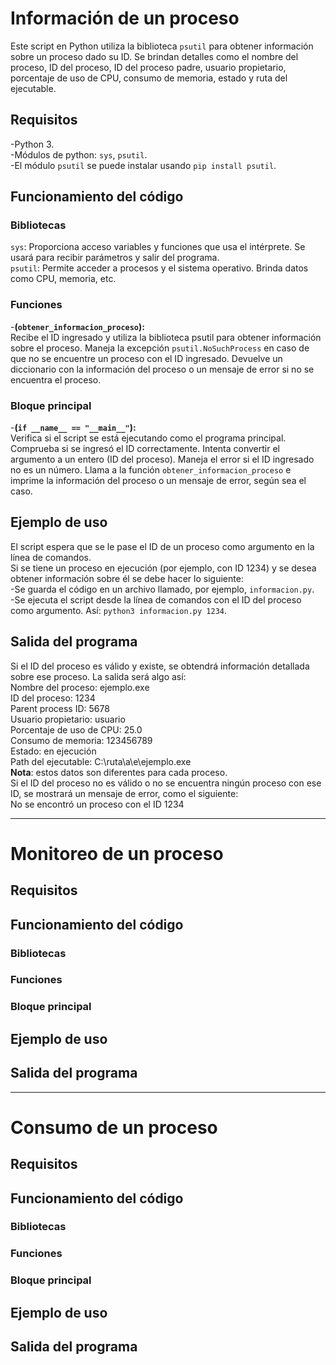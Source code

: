 # Información de un proceso
Este script en Python utiliza la biblioteca `psutil` para obtener información sobre un proceso dado su ID. Se brindan detalles como el nombre del proceso, ID del proceso, ID del proceso padre, usuario propietario, porcentaje de uso de CPU, consumo de memoria, estado y ruta del ejecutable.
## Requisitos
-Python 3.  
-Módulos de python: `sys`, `psutil`.  
-El módulo `psutil` se puede instalar usando `pip install psutil`.  
## Funcionamiento del código
### Bibliotecas
`sys`: Proporciona acceso variables y funciones que usa el intérprete. Se usará para recibir parámetros y salir del programa.  
`psutil`: Permite acceder a procesos y el sistema operativo. Brinda datos como CPU, memoria, etc.   
### Funciones
-**(`obtener_informacion_proceso`):**  
Recibe el ID ingresado y utiliza la biblioteca psutil para obtener información sobre el proceso. Maneja la excepción `psutil.NoSuchProcess` en caso de que no se encuentre un proceso con el ID ingresado. Devuelve un diccionario con la información del proceso o un mensaje de error si no se encuentra el proceso.  
### Bloque principal
-**(`if __name__ == "__main__"`):**  
Verifica si el script se está ejecutando como el programa principal. Comprueba si se ingresó el ID correctamente. Intenta convertir el argumento a un entero (ID del proceso). Maneja el error si el ID ingresado no es un número. Llama a la función `obtener_informacion_proceso` e imprime la información del proceso o un mensaje de error, según sea el caso.  
## Ejemplo de uso
El script espera que se le pase el ID de un proceso como argumento en la línea de comandos.  
Si se tiene un proceso en ejecución (por ejemplo, con ID 1234) y se desea obtener información sobre él se debe hacer lo siguiente:  
-Se guarda el código en un archivo llamado, por ejemplo, `informacion.py`.  
-Se ejecuta el script desde la línea de comandos con el ID del proceso como argumento. Así: `python3 informacion.py 1234`.  
## Salida del programa
Si el ID del proceso es válido y existe, se obtendrá información detallada sobre ese proceso. La salida será algo así:  
Nombre del proceso: ejemplo.exe  
ID del proceso: 1234  
Parent process ID: 5678  
Usuario propietario: usuario  
Porcentaje de uso de CPU: 25.0  
Consumo de memoria: 123456789  
Estado: en ejecución  
Path del ejecutable: C:\ruta\a\e\ejemplo.exe  
**Nota**: estos datos son diferentes para cada proceso.  
Si el ID del proceso no es válido o no se encuentra ningún proceso con ese ID, se mostrará un mensaje de error, como el siguiente:  
No se encontró un proceso con el ID 1234  

---
# Monitoreo de un proceso
## Requisitos
## Funcionamiento del código
### Bibliotecas
### Funciones
### Bloque principal
## Ejemplo de uso
## Salida del programa
---
# Consumo de un proceso
## Requisitos
## Funcionamiento del código
### Bibliotecas
### Funciones
### Bloque principal
## Ejemplo de uso
## Salida del programa
